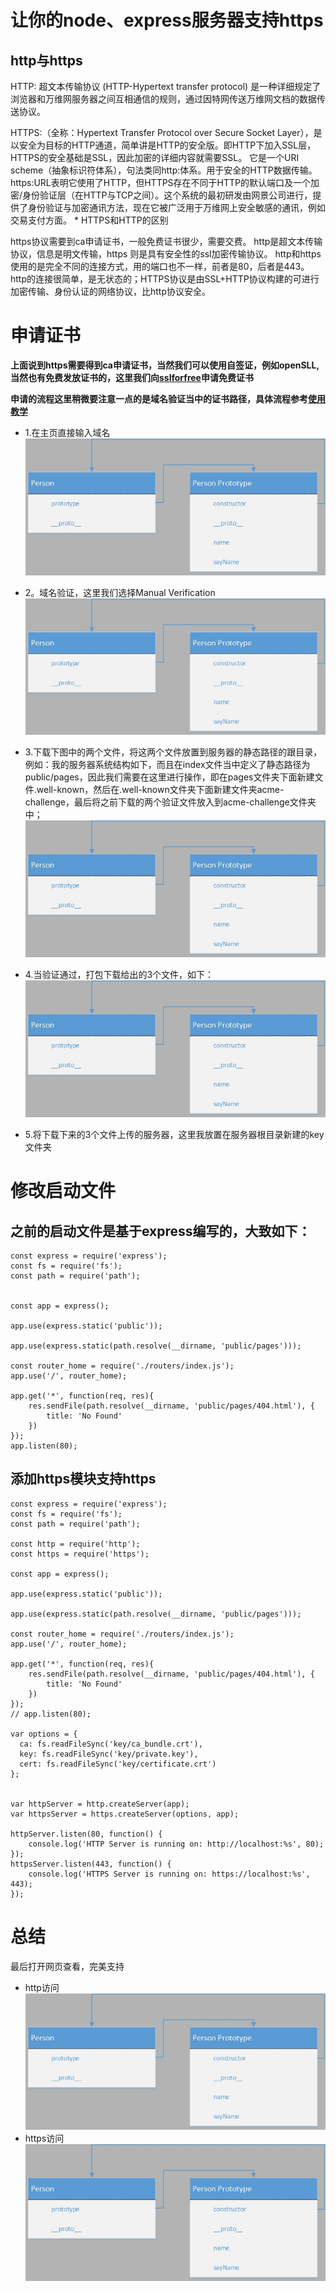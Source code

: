 # 让你的node、express服务器支持https

## http与https


HTTP: 超文本传输协议 (HTTP-Hypertext transfer protocol) 是一种详细规定了浏览器和万维网服务器之间互相通信的规则，通过因特网传送万维网文档的数据传送协议。

HTTPS:（全称：Hypertext Transfer Protocol over Secure Socket Layer），是以安全为目标的HTTP通道，简单讲是HTTP的安全版。即HTTP下加入SSL层，HTTPS的安全基础是SSL，因此加密的详细内容就需要SSL。 它是一个URI scheme（抽象标识符体系），句法类同http:体系。用于安全的HTTP数据传输。https:URL表明它使用了HTTP，但HTTPS存在不同于HTTP的默认端口及一个加密/身份验证层（在HTTP与TCP之间）。这个系统的最初研发由网景公司进行，提供了身份验证与加密通讯方法，现在它被广泛用于万维网上安全敏感的通讯，例如交易支付方面。
*
HTTPS和HTTP的区别

https协议需要到ca申请证书，一般免费证书很少，需要交费。
http是超文本传输协议，信息是明文传输，https 则是具有安全性的ssl加密传输协议。
http和https使用的是完全不同的连接方式，用的端口也不一样，前者是80，后者是443。
http的连接很简单，是无状态的；HTTPS协议是由SSL+HTTP协议构建的可进行加密传输、身份认证的网络协议，比http协议安全。

# 申请证书

**上面说到https需要得到ca申请证书，当然我们可以使用自签证，例如openSLL,当然也有免费发放证书的，这里我们向[sslforfree](https://www.sslforfree.com)申请免费证书**

**申请的流程这里稍微要注意一点的是域名验证当中的证书路径，具体流程参考[使用教学](http://www.chinaz.com/web/2016/0216/504896.shtml)**

+ 1.在主页直接输入域名
![avatar](https://raw.githubusercontent.com/hustchenshu/static_source/master/blog/images//Person.jpg)

+ 2。域名验证，这里我们选择Manual Verification
![avatar](https://raw.githubusercontent.com/hustchenshu/static_source/master/blog/images//Person.jpg)

+ 3.下载下图中的两个文件，将这两个文件放置到服务器的静态路径的跟目录，
例如：我的服务器系统结构如下，而且在index文件当中定义了静态路径为public/pages，因此我们需要在这里进行操作，即在pages文件夹下面新建文件.well-known，然后在.well-known文件夹下面新建文件夹acme-challenge，最后将之前下载的两个验证文件放入到acme-challenge文件夹中；
![avatar](https://raw.githubusercontent.com/hustchenshu/static_source/master/blog/images//Person.jpg)
+ 4.当验证通过，打包下载给出的3个文件，如下：
![avatar](https://raw.githubusercontent.com/hustchenshu/static_source/master/blog/images//Person.jpg)
+ 5.将下载下来的3个文件上传的服务器，这里我放置在服务器根目录新建的key文件夹

# 修改启动文件

## 之前的启动文件是基于express编写的，大致如下：
```
const express = require('express');
const fs = require('fs');
const path = require('path');


const app = express();

app.use(express.static('public'));

app.use(express.static(path.resolve(__dirname, 'public/pages')));

const router_home = require('./routers/index.js');
app.use('/', router_home);

app.get('*', function(req, res){
    res.sendFile(path.resolve(__dirname, 'public/pages/404.html'), {
        title: 'No Found'
    })
});
app.listen(80);
```

## 添加https模块支持https
```
const express = require('express');
const fs = require('fs');
const path = require('path');

const http = require('http');
const https = require('https');

const app = express();

app.use(express.static('public'));

app.use(express.static(path.resolve(__dirname, 'public/pages')));

const router_home = require('./routers/index.js');
app.use('/', router_home);

app.get('*', function(req, res){
    res.sendFile(path.resolve(__dirname, 'public/pages/404.html'), {
        title: 'No Found'
    })
});
// app.listen(80);

var options = {
  ca: fs.readFileSync('key/ca_bundle.crt'),
  key: fs.readFileSync('key/private.key'),
  cert: fs.readFileSync('key/certificate.crt')
};


var httpServer = http.createServer(app);
var httpsServer = https.createServer(options, app);

httpServer.listen(80, function() {
    console.log('HTTP Server is running on: http://localhost:%s', 80);
});
httpsServer.listen(443, function() {
    console.log('HTTPS Server is running on: https://localhost:%s', 443);
});

```

# 总结
最后打开网页查看，完美支持
+ http访问
![avatar](https://raw.githubusercontent.com/hustchenshu/static_source/master/blog/images//Person.jpg)
+ https访问
![avatar](https://raw.githubusercontent.com/hustchenshu/static_source/master/blog/images//Person.jpg)





